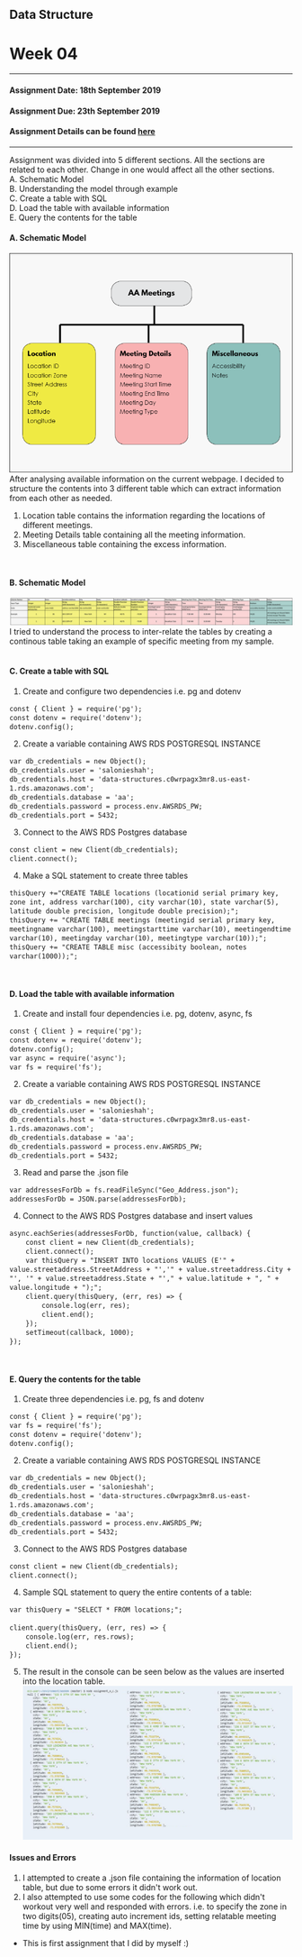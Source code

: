 ## Data Structure
# Week 04
---------------------------------------------------
#### Assignment Date: 18th September 2019<br/>
#### Assignment Due: 23th September 2019 <br/>
#### Assignment Details can be found [here](https://github.com/visualizedata/data-structures/blob/master/weekly_assignment_04.md) <br/>
--------------------------------------------------
Assignment was divided into 5 different sections. All the sections are related to each other. Change in one would affect all the other sections. </br>
A. Schematic Model<br/>
B. Understanding the model through example<br/>
C. Create a table with SQL<br/>
D. Load the table with available information<br/>
E. Query the contents for the table<br/>

#### A. Schematic Model
![Data Structure](https://github.com/salonieshah/data-structures/blob/master/Week04/Data%20Structure.png)
After analysing available information on the current webpage. I decided to structure the contents into 3 different table which can extract information from each other as needed. <br/>
1. Location table contains the information regarding the locations of different meetings.<br/>
2. Meeting Details table containing all the meeting information.<br/>
3. Miscellaneous table containing the excess information.<br/> 
<br/>

#### B. Schematic Model <br/> 
![Data Structure_1](https://github.com/salonieshah/data-structures/blob/master/Week04/Data%20Structure_Backhand%20Process.png) <br/> 
I tried to understand the process to inter-relate the tables by creating a continous table taking an example of specific meeting from my sample.<br/> 
<br/>

#### C. Create a table with SQL<br/>
1. Create and configure two dependencies i.e. pg and dotenv<br/> 
```
const { Client } = require('pg');
const dotenv = require('dotenv'); 
dotenv.config();
```

2. Create a variable containing AWS RDS POSTGRESQL INSTANCE <br/> 
```
var db_credentials = new Object();
db_credentials.user = 'salonieshah';
db_credentials.host = 'data-structures.c0wrpagx3mr8.us-east-1.rds.amazonaws.com';
db_credentials.database = 'aa';
db_credentials.password = process.env.AWSRDS_PW;
db_credentials.port = 5432;
```

3. Connect to the AWS RDS Postgres database
```
const client = new Client(db_credentials);
client.connect();
```

4. Make a SQL statement to create three tables 
```
thisQuery +="CREATE TABLE locations (locationid serial primary key, zone int, address varchar(100), city varchar(10), state varchar(5), latitude double precision, longitude double precision);";
thisQuery += "CREATE TABLE meetings (meetingid serial primary key, meetingname varchar(100), meetingstarttime varchar(10), meetingendtime varchar(10), meetingday varchar(10), meetingtype varchar(10));";
thisQuery += "CREATE TABLE misc (accessibity boolean, notes varchar(1000));";
```
<br/>

#### D. Load the table with available information<br/>
1. Create and install four dependencies i.e. pg, dotenv, async, fs
``` 
const { Client } = require('pg');
const dotenv = require('dotenv'); 
dotenv.config();
var async = require('async');
var fs = require('fs');
```

2. Create a variable containing AWS RDS POSTGRESQL INSTANCE <br/> 
```
var db_credentials = new Object();
db_credentials.user = 'salonieshah';
db_credentials.host = 'data-structures.c0wrpagx3mr8.us-east-1.rds.amazonaws.com';
db_credentials.database = 'aa';
db_credentials.password = process.env.AWSRDS_PW;
db_credentials.port = 5432;
```

3. Read and parse the .json file
```
var addressesForDb = fs.readFileSync("Geo_Address.json");
addressesForDb = JSON.parse(addressesForDb);
```

4. Connect to the AWS RDS Postgres database and insert values
```
async.eachSeries(addressesForDb, function(value, callback) {
    const client = new Client(db_credentials);
    client.connect();
    var thisQuery = "INSERT INTO locations VALUES (E'" + value.streetaddress.StreetAddress + "','" + value.streetaddress.City + "', '" + value.streetaddress.State + "'," + value.latitude + ", " + value.longitude + ");";
    client.query(thisQuery, (err, res) => {
        console.log(err, res);
        client.end();
    });
    setTimeout(callback, 1000); 
}); 
```
<br/>

#### E. Query the contents for the table<br/>
1. Create three dependencies i.e. pg, fs and dotenv<br/>
```
const { Client } = require('pg');
var fs = require('fs');
const dotenv = require('dotenv'); 
dotenv.config();
```
2. Create a variable containing AWS RDS POSTGRESQL INSTANCE <br/>
```
var db_credentials = new Object();
db_credentials.user = 'salonieshah';
db_credentials.host = 'data-structures.c0wrpagx3mr8.us-east-1.rds.amazonaws.com';
db_credentials.database = 'aa';
db_credentials.password = process.env.AWSRDS_PW;
db_credentials.port = 5432;
```

3. Connect to the AWS RDS Postgres database<br/>
```
const client = new Client(db_credentials);
client.connect();
```

4. Sample SQL statement to query the entire contents of a table: <br/>
```
var thisQuery = "SELECT * FROM locations;";

client.query(thisQuery, (err, res) => {
    console.log(err, res.rows);
    client.end();
});
```
5. The result in the console can be seen below as the values are inserted into the location table. 
![Data Structure_1](https://github.com/salonieshah/data-structures/blob/master/Week04/SQL_Console.PNG) <br/> 

#### Issues and Errors
1. I attempted to create a .json file containing the information of location table, but due to some errors it didn't work out. <br/>
2. I also attempted to use some codes for the following which didn't workout very well and responded with errors. i.e. to specify the zone in two digits(05), creating auto increment ids, setting relatable meeting time by using MIN(time) and MAX(time). <br/>

* This is first assignment that I did by myself :)












